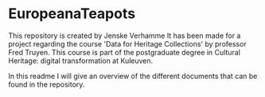 # EuropeanaTeapots
This repository is created by Jenske Verhamme
It has been made for a project regarding the course 'Data for Heritage Collections' by professor Fred Truyen.
This course is part of the postgraduate degree in Cultural Heritage: digital transformation at Kuleuven.

In this readme I will give an overview of the different documents that can be found in the repository.


